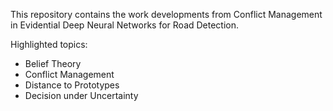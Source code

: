 This repository contains the work developments from Conflict Management in Evidential Deep Neural Networks for Road Detection. 

Highlighted topics: 
- Belief Theory
- Conflict Management
- Distance to Prototypes
- Decision under Uncertainty

